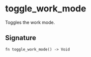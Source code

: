 # toggle_work_mode

Toggles the work mode.
## Signature

```nogscript
fn toggle_work_mode() -> Void
```

